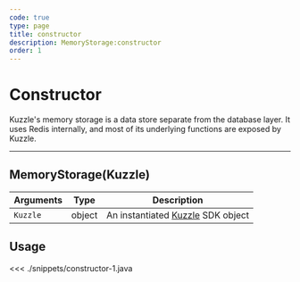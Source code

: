 ```yaml
---
code: true
type: page
title: constructor
description: MemoryStorage:constructor
order: 1
---
```


# Constructor

Kuzzle's memory storage is a data store separate from the database layer.
It uses Redis internally, and most of its underlying functions are exposed by Kuzzle.

---

## MemoryStorage(Kuzzle)

| Arguments | Type   | Description                                                              |
| --------- | ------ | ------------------------------------------------------------------------ |
| `Kuzzle`  | object | An instantiated [Kuzzle](/sdk/android/3/core-classes/kuzzle/) SDK object |

## Usage

<<< ./snippets/constructor-1.java
